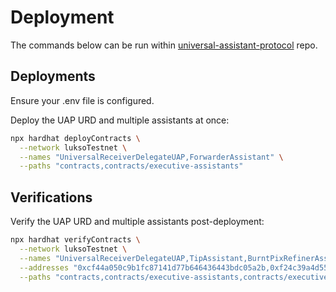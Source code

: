 # Deployment

The commands below can be run within [universal-assistant-protocol](https://github.com/yearone-io/universal-assistant-protocol) repo.

## Deployments

Ensure your .env file is configured.

Deploy the UAP URD and multiple assistants at once:

```bash
npx hardhat deployContracts \
  --network luksoTestnet \
  --names "UniversalReceiverDelegateUAP,ForwarderAssistant" \
  --paths "contracts,contracts/executive-assistants"
```

## Verifications

Verify the UAP URD and multiple assistants post-deployment:

```bash
npx hardhat verifyContracts \
  --network luksoTestnet \
  --names "UniversalReceiverDelegateUAP,TipAssistant,BurntPixRefinerAssistant,ForwarderAssistant" \
  --addresses "0xcf44a050c9b1fc87141d77b646436443bdc05a2b,0xf24c39a4d55994e70059443622fc166f05b5ff14,0x34a8ad9cf56dece5790f64f790de137b517169c6,0x67cc9c63af02f743c413182379e0f41ed3807801" \
  --paths "contracts,contracts/executive-assistants,contracts/executive-assistants,contracts/executive-assistants"
```
